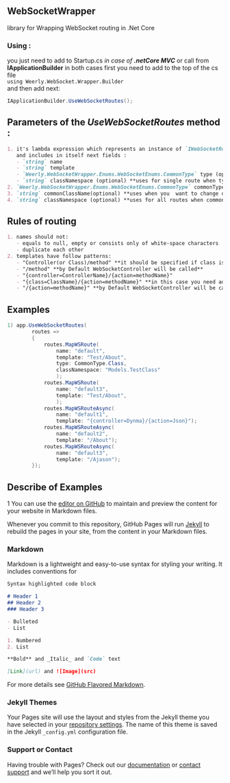 ## WebSocketWrapper

library for Wrapping WebSocket routing in .Net Core

### Using :
you just need to add to Startup.cs _in case of **.netCore MVC**_ or call from **IApplicationBuilder** 
in both cases first you need to add to the top of the cs file <br>
`using Weerly.WebSocket.Wrapper.Builder`<br>
and then add next:
```C#
IApplicationBuilder.UseWebSocketRoutes();
```

## Parameters of the _UseWebSocketRoutes_ method :

```markdown
1. it's lambda expression which represents an instance of `IWebSocketRouteBuilder`
   and includes in itself next fields :
   - `string` name
   - `string` template
   - `Weerly.WebSocketWrapper.Enums.WebSocketEnums.CommonType` type (optional) **Default value is  CommonType.Controller** 
   - `string` classNamespace (optional) **uses for single route when type equals CommonType.Class**
2. `Weerly.WebSocketWrapper.Enums.WebSocketEnums.CommonType` commonType (optional) **Default value is CommonType.Controller**
3. `string` commonClassName(optional) **uses when you  want to change default Controller to Call**
4. `string` classNamespace (optional) **uses for all routes when commonType equals CommonType.Class**
```

## Rules of routing
```markdown
1. names should not:
   - equals to null, empty or consists only of white-space characters 
   - duplicate each other
2. templates have follow patterns:
   - "Controller(or Class)/method" **it should be specified if class is using by choosing CommonType.Class**
   - "/method" **by Default WebSocketController will be called**
   - "{controller=ControllerName}/{action=methodName}"
   - "{class=ClassName}/{action=methodName}" **in this case you need add class namespace without class name itself**
   - "/{action=methodName}" **by Default WebSocketController will be called**
```
## Examples
```C#
1) app.UseWebSocketRoutes(
		routes =>
		{
			routes.MapWSRoute(
				name: "default", 
				template: "Test/About",
				type: CommonType.Class,
				classNamespace: "Models.TestClass"
				);
			routes.MapWSRoute(
				name: "default3", 
				template: "Test/About",
				);
			routes.MapWSRouteAsync(
				name: "default1",
				template: "{controller=Dynma}/{action=Json}");
			routes.MapWSRouteAsync(
				name: "default2",
				template: "/About");
			routes.MapWSRouteAsync(
				name: "default3",
				template: "/Ajason");
		});
```

## Describe of Examples
1
You can use the [editor on GitHub](https://github.com/Weerly/WebSocketWrapper/edit/master/README.md) to maintain and preview the content for your website in Markdown files.

Whenever you commit to this repository, GitHub Pages will run [Jekyll](https://jekyllrb.com/) to rebuild the pages in your site, from the content in your Markdown files.

### Markdown

Markdown is a lightweight and easy-to-use syntax for styling your writing. It includes conventions for

```markdown
Syntax highlighted code block

# Header 1
## Header 2
### Header 3

- Bulleted
- List

1. Numbered
2. List

**Bold** and _Italic_ and `Code` text

[Link](url) and ![Image](src)
```

For more details see [GitHub Flavored Markdown](https://guides.github.com/features/mastering-markdown/).

### Jekyll Themes

Your Pages site will use the layout and styles from the Jekyll theme you have selected in your [repository settings](https://github.com/Weerly/WebSocketWrapper/settings). The name of this theme is saved in the Jekyll `_config.yml` configuration file.

### Support or Contact

Having trouble with Pages? Check out our [documentation](https://help.github.com/categories/github-pages-basics/) or [contact support](https://github.com/contact) and we’ll help you sort it out.

